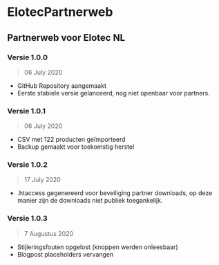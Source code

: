 # ElotecPartnerweb
## Partnerweb voor Elotec NL

### Versie 1.0.0
> 06 July 2020
- GitHub Repository aangemaakt
- Eerste stabiele versie gelanceerd, nog niet openbaar voor partners.  

### Versie 1.0.1
> 06 July 2020
- CSV met 122 producten geïmporteerd
- Backup gemaakt voor toekomstig herstel

### Versie 1.0.2
> 17 July 2020
- .htaccess gegenereerd voor beveiliging partner downloads, op deze manier zijn de downloads niet publiek toegankelijk.

### Versie 1.0.3
> 7 Augustus 2020
- Stijleringsfouten opgelost (knoppen werden onleesbaar)
- Blogpost placeholders vervangen
